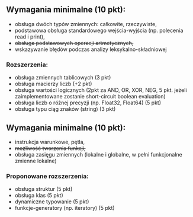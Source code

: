 ## Wymagania minimalne (10 pkt):

- obsługa dwóch typów zmiennych: całkowite, rzeczywiste,
- podstawowa obsługa standardowego wejścia-wyjścia (np. polecenia read i print),
- ~~obsługa podstawowych operacji artmetycznych,~~
- wskazywanie błędów podczas analizy leksykalno-składniowej﻿

### Rozszerzenia:

- obsługa zmiennych tablicowych (3 pkt)
- obsługa macierzy liczb (+2 pkt)
- obsługa wartości logicznych (2pkt za AND, OR, XOR, NEG, 5 pkt. jeżeli zaimplementowane zostanie short-circuit boolean evaluation)
- obsługa liczb o różnej precyzji (np. Float32, Float64) (5 pkt)
- obsługa typu ciąg znaków (string) (3 pkt)

## Wymagania minimalne (10 pkt):

- instrukcja warunkowe, pętla,
- ~~możliwość tworzenia funkcji,~~
- obsługa zasięgu zmiennych (lokalne i globalne, w pełni funkcjonalne zmienne lokalne)

### Proponowane rozszerzenia:

- obsługa struktur (5 pkt)﻿
- obsługa klas (5 pkt)
- dynamiczne typowanie (5 pkt)
- funkcje-generatory (np. iteratory) (5 pkt)
